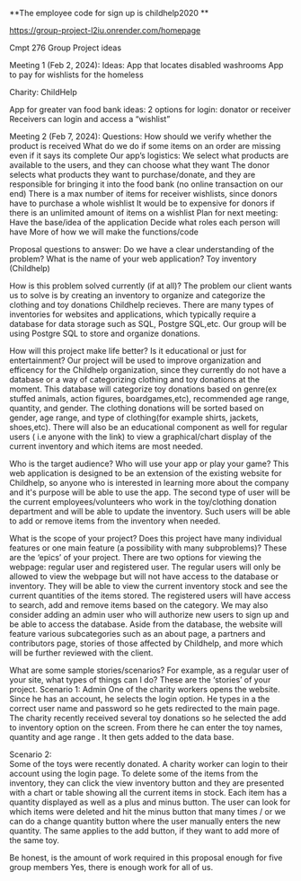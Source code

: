 
**The employee code for sign up is childhelp2020
**

https://group-project-l2iu.onrender.com/homepage

Cmpt 276 Group Project ideas

Meeting 1  (Feb 2, 2024): 
Ideas: 
App that locates disabled washrooms
App to pay for wishlists for the homeless

Charity: 
ChildHelp 

App for greater van food bank ideas: 
2 options for login: donator or receiver 
Receivers can login and access a “wishlist”

Meeting 2  (Feb 7, 2024): 
Questions: 
How should we verify whether the product is received
What do we do if some items on an order are missing even if it says its complete 
Our app’s logistics: 
We select what products are available to the users, and they can choose what they want 
The donor selects what products they want to purchase/donate, and they are responsible for bringing it into the food bank (no online transaction on our end) 
There is a max number of items for receiver wishlists, since donors have to purchase a whole wishlist 
It would be to expensive for donors if there is an unlimited amount of items on a wishlist 
Plan for next meeting: 
Have the base/idea of the application 
Decide what roles each person will have 
More of how we will make the functions/code




Proposal questions to answer: 
Do we have a clear understanding of the problem?
What is the name of your web application?
Toy inventory (Childhelp)


How is this problem solved currently (if at all)?
The problem our client wants us to solve is by creating an inventory to organize and categorize the clothing and toy donations Childhelp recieves. There are many types of inventories for websites and applications, which typically require a database for data storage such as SQL, Postgre SQL,etc. Our group will be using Postgre SQL to store and organize donations. 

How will this project make life better? Is it educational or just for entertainment?
Our project will be used to improve organization and efficency for the Childhelp organization, since they currently do not have a database or a way of categorizing clothing and toy donations at the moment. This database will categorize toy donations based on genre(ex stuffed animals, action figures, boardgames,etc), recommended age range, quantity, and gender. The clothing donations will be sorted based on gender, age range, and type of clothing(for example shirts, jackets, shoes,etc). There will also be an educational component as well for regular users ( i.e anyone with the link) to view a graphical/chart display of the current inventory and which items are most needed.


Who is the target audience? Who will use your app or play your game?
This web application is designed to be an extension of the existing website for Childhelp, so anyone who is interested in learning more about the company and it's purpose will be able to use the app. The second type of user will be the current employees/volunteers who work in the toy/clothing donation department and will be able to update the inventory. Such users will be able to add or remove items from the inventory when needed.

What is the scope of your project?
Does this project have many individual features or one main feature (a possibility with many subproblems)? These are the ‘epics’ of your project.
There are two options for viewing the webpage: regular user and registered user. The regular users will only be allowed to view the webpage but will not have access to the database or inventory. They will be able to view the current inventory stock and see the current quantities of the items stored. The registered users will have access to search, add and remove items based on the category. We may also consider adding an admin user who will authorize new users to sign up and be able to access the database. Aside from the database, the website will feature various subcategories such as an about page, a partners and contributors page, stories of those affected by Childhelp, and more which will be further reviewed with the client.


What are some sample stories/scenarios? For example, as a regular user of your site, what types of things can I do?  These are the ‘stories’ of your project.
Scenario 1: Admin
One of the charity workers opens the website. Since he has an account, he selects the login option. He types in a the correct user name and password so he gets redirected to the main page. The charity recently received several toy donations so he selected the add to inventory option on the screen. From there he can enter the toy names, quantity and age range . It then gets added to the data base.


Scenario 2:  
	Some of the toys were recently donated. A charity worker can login to their account using the login page. To delete some of the items from the inventory, they can click the view inventory button and they are presented with a chart or table showing all the current items in stock. Each item has a quantity displayed as well as a plus and minus button. The user can look for which items were deleted and hit the minus button that many times / or we can do a change quantity button where the user manually enters the new quantity. The same applies to the add button, if they want to add more of the same toy. 


Be honest, is the amount of work required in this proposal enough for five group members
Yes, there is enough work for all of us.  


